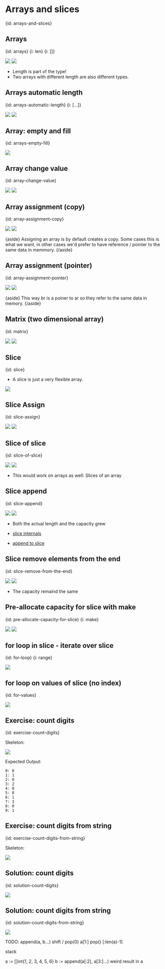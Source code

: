 # Arrays and slices
{id: arrays-and-slices}

## Arrays
{id: arrays}
{i: len}
{i: []}

![](examples/array/array.go)
![](examples/array/array.out)

* Length is part of the type!
* Two arrays with different length are also different types.

## Arrays automatic length
{id: arrays-automatic-length}
{i: [...]}

![](examples/array-auto-length/array_auto_length.go)
![](examples/array-auto-length/array_auto_length.out)


## Array: empty and fill
{id: arrays-empty-fill}

![](examples/array-fill/array-fill.go)


## Array change value
{id: array-change-value}

![](examples/array-change-value/array_change_value.go)
![](examples/array-change-value/array_change_value.out)


## Array assignment (copy)
{id: array-assignment-copy}


![](examples/array-assignment/array_assignment.go)
![](examples/array-assignment/array_assignment.out)

{aside}
Assigning an array is by default creates a copy.
Some cases this is what we want, in other cases we'd prefer to have reference / pointer to the same data in memmory.
{/aside}


## Array assignment (pointer)
{id: array-assignment-pointer}

![](examples/array-assignment-pointer/array_assignment_pointer.go)
![](examples/array-assignment-pointer/array_assignment_pointer.out)

{aside}
This way br is a poiner to ar so they refer to the same data in memory.
{/aside}

## Matrix (two dimensional array)
{id: matrix}

![](examples/array-matrix/array_matrix.go)
![](examples/array-matrix/array_matrix.out)


## Slice
{id: slice}

* A slice is just a very flexible array.

![](examples/slice/slice.go)


## Slice Assign
{id: slice-assign}

![](examples/slice-assign/slice_assign.go)
![](examples/slice-assign/slice_assign.out)

## Slice of slice
{id: slice-of-slice}


![](examples/slice-of-slice/slice_of_slice.go)
![](examples/slice-of-slice/slice_of_slice.out)

* This would work on arrays as well: Slices of an array

## Slice append
{id: slice-append}

![](examples/slice-append/slice_append.go)
![](examples/slice-append/slice_append.out)

* Both the actual length and the capacity grew


* [slice internals](https://blog.golang.org/go-slices-usage-and-internals)
* [append to slice](https://tour.golang.org/moretypes/15)


## Slice remove elements from the end
{id: slice-remove-from-the-end}

![](examples/slice-remove-last/slice_remove_last_element.go)
![](examples/slice-remove-last/slice_remove_last_element.out)

* The capacity remaind the same


## Pre-allocate capacity for slice with make
{id: pre-allocate-capacity-for-slice}
{i: make}

![](examples/slice-pre-allocate/slice_pre_allocate.go)
![](examples/slice-pre-allocate/slice_pre_allocate.out)

## for loop in slice - iterate over slice
{id: for-loop}
{i: range}

![](examples/loop/loop.go)

## for loop on values of slice (no index)
{id: for-values}

![](examples/for-values/for_values.go)

## Exercise: count digits
{id: exercise-count-digits}

Skeleton:

![](examples/count-digits-exercise/count-digits-exercise.go)

Expected Output:

```
0: 0
1: 1
2: 0
3: 2
4: 0
5: 0
6: 1
7: 3
8: 0
9: 1
```

## Exercise: count digits from string
{id: exercise-count-digits-from-string}

Skeleton:

![](examples/count-digits-skeleton/skeleton.go)

## Solution: count digits
{id: solution-count-digits}

![](examples/count-digits/count-digits.go)

## Solution: count digits from string
{id: solution-count-digits-from-string}

![](examples/count-digits-again/count-digits-again.go)


TODO:  append(a, b...)
shift / pop(0)   a[1:]
pop()   [:len(a)-1]

stack

a := []int{1, 2, 3, 4, 5, 6}
b := append(a[:2], a[3:]...)
weird result in a

